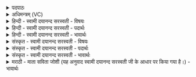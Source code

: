 <details><summary>पदपाठः</summary>

त्वम्। अ॒ङ्ग। प्र॒। श॒ꣳसि॒षः॒। दे॒वः। श॒वि॒ष्ठ॒। मर्त्य॑म्। न। त्वत्। अ॒न्यः। म॒घ॒व॒न्निति॑ मघऽवन्। अ॒स्ति॒। म॒र्डि॒ता। इन्द्र॑। ब्र॒वीमि॒। ते॒। वचः॑। ३७।
</details>

<details><summary>अधिमन्त्रम् (VC)</summary>

- इन्द्रो देवता
- गोतम ऋषिः
- भुरिग् आर्षी अनुष्टुप्
- गान्धारः
</details>

<details><summary>हिन्दी - स्वामी दयानन्द सरस्वती - विषयः</summary>

अब प्रजाजन किये हुए सभापति की प्रशंसा कैसे करें, यह अगले मन्त्र में उपदेश किया है ॥
</details>

<details><summary>हिन्दी - स्वामी दयानन्द सरस्वती - पदार्थः</summary>

पदार्थान्वयभाषाः -  हे (अङ्ग) (शविष्ठ) अत्यन्त बलयुक्त (मघवन्) महाराज के समान (इन्द्र) ऋद्धि-सिद्धि देनेहारे सभापते ! (त्वम्) आप (मर्त्यम्) प्रजास्थ मनुष्य को (प्रशंसिषः) प्रशंसायुक्त कीजिये। आप (देवः) देव अर्थात् शत्रुओं को अच्छे प्रकार जीतनेवाले हैं (न) नहीं (त्वदन्यः) तुमसे अन्य (मर्डिता) सुख देनेवाला है, ऐसा मैं (ते) आप को (वचः) पूर्वोक्त राज्यप्रबन्ध के अनुकूल वचन (ब्रवीमि) कहता हूँ ॥३७॥
</details>

<details><summary>हिन्दी - स्वामी दयानन्द सरस्वती - भावार्थः</summary>

भावार्थभाषाः -  इस मन्त्र में उपमालङ्कार है। जैसे ईश्वर सर्वसुहृत्, पक्षपातरहित है, वैसे सभापति राज्यधर्म्मानुवर्त्ती राजा होकर प्रशंसनीय की प्रशंसा, निन्दनीय की निन्दा, दुष्ट को दण्ड, श्रेष्ठ की रक्षा करके सब का अभीष्ट सिद्ध करे ॥३७॥ इस अध्याय में राज्य के अभिषेकपूर्वक शिक्षा, राज्य का कृत्य, प्रजा को राजा का आश्रय, सभाध्यक्षादिकों का काम, विष्णु का परमपद वर्णन, सभाध्यक्ष को ईश्वरोपासना करनी, राजा प्रजा का आपस में कृत्य, गुरु को शिष्य का स्वीकार और उस शिष्य को शिक्षा करना, यज्ञ का अनुष्ठान, होम किये द्रव्य के फल का वर्णन, विद्वानों के लक्षण, मनुष्यकृत्य, मनुष्यों का परस्पर वर्तमान, दुष्ट दोष निवृत्ति फल, ईश्वर से क्या-क्या प्रार्थना करनी चाहिये, रण में योद्धा का वर्णन, युद्धकृत्य का निरूपण, युद्ध में परस्पर वर्ताव का प्रकार, वीरों को उत्साह देना, राज्यप्रबन्ध का करना और साध्य साधन, राजा के प्रति ईश्वरोपदेश, राज्यकर्म का अनुष्ठान, राजा और प्रजा का कृत्य, राजा और प्रजा की सभाओं का परस्पर वर्ताव, प्रजा से सभापति का उत्कर्ष करना, प्रजाजन के प्रति सभापति की प्रेरणा, प्रजा को स्वीकार करने के योग्यल सभापति का लक्षण, प्रजा और राजसभा की परस्पर प्रतिज्ञा करनी, सभापति के स्वीकार करने का प्रयोजन, प्रजासुख के लिये सभापति के कामों का अनुष्ठान, सभापत्यादिकों की पत्नियों को क्या करना चाहिये, स्त्री पुरुषों का परस्पर वर्ताव, माता पिता के प्रति सन्तानों का काम और सभापति के प्रति प्रजाजनों का उपदेश वर्णन है, इस से पञ्चम अध्याय में कहे हुए अर्थों के साथ इस छठे अध्याय के अर्थों की सङ्गति है, ऐसा जानना चाहिये ॥
</details>

<details><summary>संस्कृत - स्वामी दयानन्द सरस्वती - विषयः</summary>

अथ प्रजाजनाः कृतं सभापतिं कथं प्रशंसेयुरित्युपदिश्यते ॥
</details>

<details><summary>संस्कृत - स्वामी दयानन्द सरस्वती - पदार्थः</summary>

पदार्थान्वयभाषाः -  हे अङ्ग शविष्ठ मघवन्निन्द्र सभापते ! त्वं मर्त्यं प्रशंसिषो न त्वदन्यो मर्डिता देवोस्त्यतोऽहं ते तुभ्यं वचो ब्रवीमि ॥३७॥
</details>

<details><summary>संस्कृत - स्वामी दयानन्द सरस्वती - भावार्थः</summary>

भावार्थभाषाः -  अत्रोपमालङ्कारः। यथा पक्षपातविरहः सर्वसुहृदीश्वरस्तदनुकूलः सभापती राज्यधर्म्मानुवर्त्ती राजा प्रशंसनीयं प्रशंसयन्, निन्द्यं निदन्, दण्डार्हं दण्डयन्, रक्षितव्यं रक्षन् सर्वेषामभीष्टं सम्पादयेत् ॥३७॥ अत्राध्याये राज्याभिषेकपुरःसरं शिक्षा, राज्यकृत्यम्, प्रजाया राजाश्रयः, सभाध्यक्षादिकृत्यम्, विष्णोः परमपदादिवर्णनम्, सभाध्यक्षेण तदुपासनम्, परस्परं राजसभाकृत्यम्, गुरुणा शिष्यस्वीकारस्तच्छिक्षाकरणम्, यज्ञानुष्ठानम्, हुतद्रव्यफलम्, विद्वल्लक्षणम्, मनुष्यकृत्यम्, मनुष्याणां परस्परं वर्तनम्, दुष्टदोषनिवृत्तिफलम्, ईश्वरात् किं किं प्रार्थनीयम्, रणे योद्धृवर्णनम्, युद्धकृत्यम्, युद्धेऽन्योन्यवर्त्तमानप्रकारो योद्धॄणामनुमोदनम्, राज्यप्रबन्धकरणम्, तत्र साध्यसाधनम्, राज्यकर्मकरणम्, प्रतीश्वरोपदेशो राज्यकर्मानुष्ठानम्, राजप्रजाकृत्यम्, प्रजाराजसभयोः परस्परानुवर्तनम्, प्रजया सभापत्युत्कर्षकरणम्, प्रजाजनं प्रति सभापतिप्रेरणम्, प्रजया स्वीकर्तव्यम्, सभापतेर्लक्षणम्, प्रजाराजसभयोः परस्परं प्रतिज्ञाकरणम्, सभापतिस्वीकरणप्रयोजनम्, प्रजासुखाय सभापतेः कर्तव्यकर्मानुष्ठानम्, सभापत्यादीनां पत्नीभिः किं किं कर्म कर्तव्यम्, स्त्रीपुंसयोः परस्परमनुवर्त्तमानम्, पितरौ प्रति सन्तानकृत्यम्, सभापतिं प्रति प्रजाजनोपदेशवर्णनं चास्तीत्यतः पञ्चमाध्यायोक्तार्थैः सहास्य षष्ठाध्यायस्यार्थानां सङ्गतिरस्तीति वेद्यम् ॥ इति श्रीमत्परिव्राजकाचार्य्येण श्रीयुतमहाविदुषां विरजानन्दसरस्वतीस्वामिनां शिष्येण दयानदसरस्वतीस्वामिना विरचिते संस्कृतार्य्यभाषाभ्यां विभूषिते सुप्रमाणयुक्ते यजुर्वेदभाष्ये षष्ठोऽध्यायः पूर्तिमगात् ॥६॥
</details>

<details><summary>मराठी - माता सविता जोशी (यह अनुवाद स्वामी दयानन्द सरस्वती जी के आधार पर किया गया है।) - भावार्थः</summary>

भावार्थभाषाः -  या मंत्रात उपमालंकार आहे. जसा ईश्वर सर्वांचा सुहृद व पक्षपातरहित असतो तसे राजाने धर्मानुसार राज्य चालवावे व प्रशंसा करण्यायोग्य व्यक्ती असेल तर तिची प्रशंसा व निंदा करण्यायोग्य असेल तर तिची निंदा करून दुष्ट लोकांना शिक्षा करावी व श्रेष्ठांचे रक्षण करावे आणि सर्वांचे कल्याण करावे.
</details>